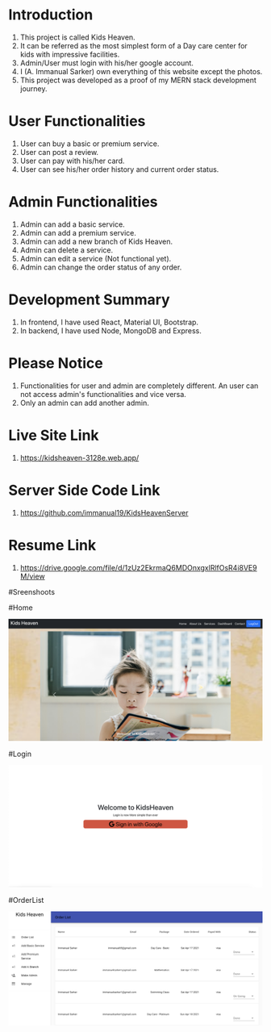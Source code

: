 # Introduction

1. This project is called Kids Heaven.
2. It can be referred as the most simplest form of a Day care center for kids with impressive facilities.
3. Admin/User must login with his/her google account.
4. I (A. Immanual Sarker) own everything of this website except the photos.
5. This project was developed as a proof of my MERN stack development journey.

# User Functionalities

1. User can buy a basic or premium service.
2. User can post a review.
3. User can pay with his/her card.
4. User can see his/her order history and current order status.

# Admin Functionalities

1. Admin can add a basic service.
2. Admin can add a premium service.
3. Admin can add a new branch of Kids Heaven.
4. Admin can delete a service.
5. Admin can edit a service (Not functional yet).
6. Admin can change the order status of any order.

# Development Summary

1. In frontend, I have used React, Material UI, Bootstrap.
2. In backend, I have used Node, MongoDB and Express.

# Please Notice

1. Functionalities for user and admin are completely different. An user can not access admin's functionalities and vice versa.
2. Only an admin can add another admin.

# Live Site Link

1. https://kidsheaven-3128e.web.app/

# Server Side Code Link

1. https://github.com/immanual19/KidsHeavenServer

# Resume Link
1. https://drive.google.com/file/d/1zUz2EkrmaQ6MDOnxgxlRlfOsR4i8VE9M/view


#Sreenshoots

#Home

![Alt text](https://raw.githubusercontent.com/immanual19/KidsHeavenClient/main/src/ScreenShot/home.png "Optional title")

#Login

![Alt text](https://raw.githubusercontent.com/immanual19/KidsHeavenClient/main/src/ScreenShot/Login.png "Optional title")

#OrderList

![Alt text](https://raw.githubusercontent.com/immanual19/KidsHeavenClient/main/src/ScreenShot/Orderlist.png "Optional title")
